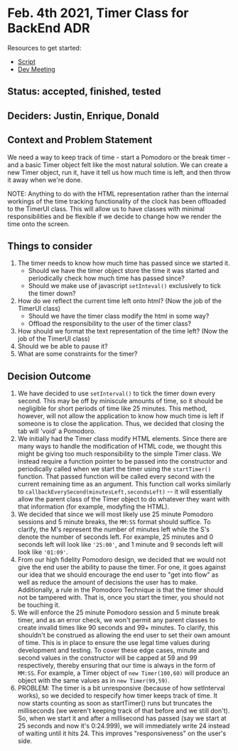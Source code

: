 # Feb. 4th 2021, Timer Class for BackEnd ADR

Resources to get started:

- [Script](https://github.com/DonaldWolfson/cse110-w21-group29/blob/main/source/js/TaskListUI.js)
- [Dev Meeting](https://github.com/DonaldWolfson/cse110-w21-group29/blob/main/source/js/Timer.js)

## Status: accepted, finished, tested

## Deciders: Justin, Enrique, Donald

## Context and Problem Statement

We need a way to keep track of time - start a Pomodoro or the break timer - and a basic Timer object felt like the most natural solution. We can create a new Timer object, run it, have it tell us how much time is left, and then throw it away when we're done.

NOTE: Anything to do with the HTML representation rather than the internal workings of the time tracking functionality of the clock has been offloaded to the TimerUI class. This will allow us to have classes with minimal responsibilities and be flexible if we decide to change how we render the time onto the screen.

## Things to consider

1. The timer needs to know how much time has passed since we started it.
   - Should we have the timer object store the time it was started and periodically check how much time has passed since?
   - Should we make use of javascript `setInteval()` exclusively to tick the timer down? 
2. How do we reflect the current time left onto html? (Now the job of the TimerUI class)
   - Should we have the timer class modify the html in some way?
   - Offload the responsibility to the user of the timer class?
3. How should we format the text representation of the time left? (Now the job of the TimerUI class)
4. Should we be able to pause it?
5. What are some constraints for the timer?
## Decision Outcome

1. We have decided to use `setInterval()` to tick the timer down every second. This may be off by miniscule amounts of time, so it should be negligible for short periods of time like 25 minutes. This method, however, will not allow the application to know how much time is left if someone is to close the application. Thus, we decided that closing the tab will 'void' a Pomodoro.
2. We initially had the Timer class modify HTML elements. Since there are many ways to handle the modification of HTML code, we thought this might be giving too much responsibility to the simple Timer class. We instead require a function pointer to be passed into the constructor and periodically called when we start the timer using the `startTimer()` function. That passed function will be called every second with the current remaining time as an argument. This function call works similarly to `callbackEverySecond(minutesLeft,secondsLeft)` -- it will essentially allow the parent class of the Timer object to do whatever they want with that information (for example, modyfing the HTML).
3. We decided that since we will most likely use 25 minute Pomodoro sessions and 5 minute breaks, the `MM:SS` format should suffice. To clarify, the M's represent the number of minutes left while the S's denote the number of seconds left. For example, 25 minutes and 0 seconds left will look like `'25:00'`, and 1 minute and 9 seconds left will look like `'01:09'`.
4. From our high fidelity Pomodoro design, we decided that we would not give the end user the ability to pause the timer. For one, it goes against our idea that we should encourage the end user to "get into flow" as well as reduce the amount of decisions the user has to make. Additionally, a rule in the Pomodoro Technique is that the timer should not be tampered with. That is, once you start the timer, you should not be touching it. 
5. We will enforce the 25 minute Pomodoro session and 5 minute break timer, and as an error check, we won't permit any parent classes to create invalid times like 90 seconds and 99+ minutes. To clarify, this shouldn't be construed as allowing the end user to set their own amount of time. This is in place to ensure the use legal time values during development and testing. To cover these edge cases, minute and second values in the constructor will be capped at 59 and 99 respectively, thereby ensuring that our time is always in the form of `MM:SS`. For example, a Timer object of `new Timer(100,60)` will produce an object with the same values as in `new Timer(99,59)`.
6. PROBLEM: The timer is a bit unresponsive (because of how setInterval works), so we decided to respecify how timer keeps track of time. It now starts counting as soon as startTimer() runs but truncates the milliseconds (we weren't keeping track of that before and we still don't). So, when we start it and after a millisecond has passed (say we start at 25 seconds and now it's 0:24.999), we will immediately write 24 instead of waiting until it hits 24. This improves "responsiveness" on the user's side.

